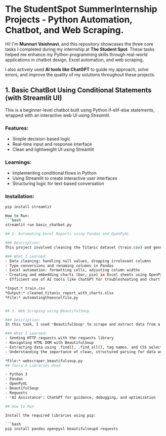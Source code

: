 # The StudentSpot SummerInternship Projects - Python Automation, Chatbot, and Web Scraping.

Hi! I'm **Munnuri Vaishnavi**, and this repository showcases the three core tasks I completed during my internship at **The Student Spot**. These tasks helped me enhance my Python programming skills through real-world applications in chatbot design, Excel automation, and web scraping.

I also actively used **AI tools like ChatGPT** to guide my approach, solve errors, and improve the quality of my solutions throughout these projects.

## 1. Basic ChatBot Using Conditional Statements (with Streamlit UI)

This is a beginner-level chatbot built using Python if-elif-else statements, wrapped with an interactive web UI using *Streamlit*.

### Features:
- Simple decision-based logic
- Real-time input and response interface
- Clean and lightweight UI using Streamlit

### Learnings:
- Implementing conditional flows in Python
- Using Streamlit to create interactive user interfaces
- Structuring logic for text-based conversation

### Installation:
```bash
pip install streamlit

How to Run:
```bash
streamlit run basic_chatbot.py 

## 2. Automating Excel Reports using Pandas and OpenPyXL

### Description:
This project involved cleaning the Titanic dataset (train.csv) and generating an insightful, styled Excel report using *Pandas* and *OpenPyXL*. I created visual summaries like bar charts and pie charts based on the cleaned data.

### What I Learned:
- Data cleaning: handling null values, dropping irrelevant columns
- Type conversions and renaming columns in Pandas
- Excel automation: formatting cells, adjusting column widths
- Creating and embedding charts (bar, pie) in Excel sheets using OpenPyXL
- Efficient use of AI tools like ChatGPT for troubleshooting and chart creation logic

*Input:* train.csv  
*Output:* cleaned_titanic_report_with_charts.xlsx  
*File:* automatingtheexcelfile.py


## 3. Web Scraping using BeautifulSoup

### Description:
In this task, I used *BeautifulSoup* to scrape and extract data from a sample webpage. I focused on retrieving text content, links, and headings from HTML elements.

### What I Learned:
- Sending HTTP requests with the requests library
- Navigating HTML DOM with BeautifulSoup
- Extracting data using .find(), .find_all(), tag names, and CSS selectors
- Understanding the importance of clean, structured parsing for data analysis

*File:* webscraper_beautifulsoup.py
## Tools & Libraries Used

- Python 3
- Pandas
- OpenPyXL
- BeautifulSoup
- Requests
- *AI Assistance*: ChatGPT for guidance, debugging, and optimization

## How to Run

Install the required libraries using pip:

```bash
pip install pandas openpyxl beautifulsoup4 requests
